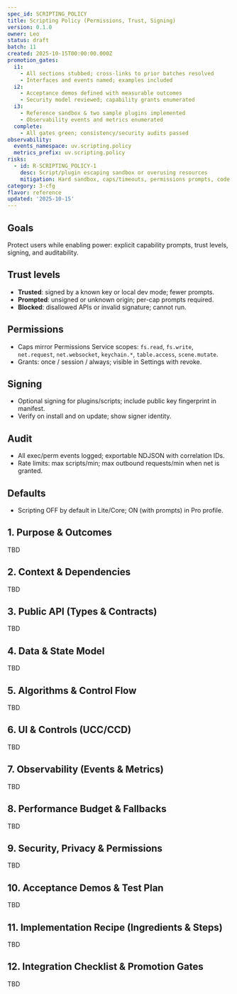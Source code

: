 ```yaml
---
spec_id: SCRIPTING_POLICY
title: Scripting Policy (Permissions, Trust, Signing)
version: 0.1.0
owner: Leo
status: draft
batch: 11
created: 2025-10-15T00:00:00.000Z
promotion_gates:
  i1:
    - All sections stubbed; cross-links to prior batches resolved
    - Interfaces and events named; examples included
  i2:
    - Acceptance demos defined with measurable outcomes
    - Security model reviewed; capability grants enumerated
  i3:
    - Reference sandbox & two sample plugins implemented
    - Observability events and metrics enumerated
  complete:
    - All gates green; consistency/security audits passed
observability:
  events_namespace: uv.scripting.policy
  metrics_prefix: uv.scripting.policy
risks:
  - id: R-SCRIPTING_POLICY-1
    desc: Script/plugin escaping sandbox or overusing resources
    mitigation: Hard sandbox, caps/timeouts, permissions prompts, code review/signing
category: 3-cfg
flavor: reference
updated: '2025-10-15'
---
```


## Goals
Protect users while enabling power: explicit capability prompts, trust levels, signing,
and auditability.

## Trust levels
- **Trusted**: signed by a known key or local dev mode; fewer prompts.
- **Prompted**: unsigned or unknown origin; per-cap prompts required.
- **Blocked**: disallowed APIs or invalid signature; cannot run.

## Permissions
- Caps mirror Permissions Service scopes: `fs.read`, `fs.write`, `net.request`, `net.websocket`, `keychain.*`, `table.access`, `scene.mutate`.
- Grants: once / session / always; visible in Settings with revoke.

## Signing
- Optional signing for plugins/scripts; include public key fingerprint in manifest.
- Verify on install and on update; show signer identity.

## Audit
- All exec/perm events logged; exportable NDJSON with correlation IDs.
- Rate limits: max scripts/min; max outbound requests/min when net is granted.

## Defaults
- Scripting OFF by default in Lite/Core; ON (with prompts) in Pro profile.

## 1. Purpose & Outcomes
TBD


## 2. Context & Dependencies
TBD


## 3. Public API (Types & Contracts)
TBD


## 4. Data & State Model
TBD


## 5. Algorithms & Control Flow
TBD


## 6. UI & Controls (UCC/CCD)
TBD


## 7. Observability (Events & Metrics)
TBD


## 8. Performance Budget & Fallbacks
TBD


## 9. Security, Privacy & Permissions
TBD


## 10. Acceptance Demos & Test Plan
TBD


## 11. Implementation Recipe (Ingredients & Steps)
TBD


## 12. Integration Checklist & Promotion Gates
TBD
